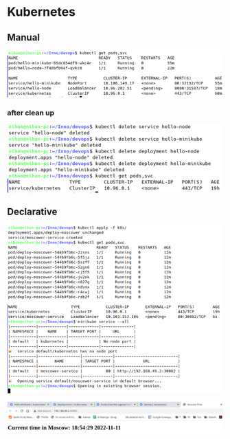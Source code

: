 # Kubernetes
## **Manual**

![](../screenshots/k8s_manual.png)

### **after clean up**

![](../screenshots/k8s_delete.png)

## **Declarative**

![](../screenshots/k8s_service.png)

![](../screenshots/k8s_app.png)
